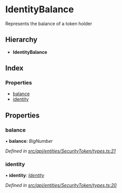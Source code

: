 # IdentityBalance

Represents the balance of a token holder

## Hierarchy

* **IdentityBalance**

## Index

### Properties

* [balance](identitybalance.md#balance)
* [identity](identitybalance.md#identity)

## Properties

### balance

• **balance**: _BigNumber_

_Defined in_ [_src/api/entities/SecurityToken/types.ts:21_](https://github.com/PolymathNetwork/polymesh-sdk/blob/bf2b7a12/src/api/entities/SecurityToken/types.ts#L21)

### identity

• **identity**: [_Identity_](../classes/identity.md)

_Defined in_ [_src/api/entities/SecurityToken/types.ts:20_](https://github.com/PolymathNetwork/polymesh-sdk/blob/bf2b7a12/src/api/entities/SecurityToken/types.ts#L20)

